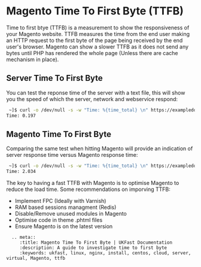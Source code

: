 # Magento Time To First Byte (TTFB)

Time to first btye (TTFB) is a measurement to show the responsiveness of your Magento website. TTFB measures the time from the end user making an HTTP request to the first byte of the page being received by the end user's browser. Magento can show a slower TTFB as it does not send any bytes until PHP has rendered the whole page (Unless there are cache mechanism in place).

## Server Time To First Byte

You can test the reponse time of the server with a text file, this will show you the speed of which the server, network and webservice respond:

```bash
 ~]$ curl -o /dev/null -s -w "Time: %{time_total} \n" https://exampledomain.com/ttfbtest.txt
Time: 0.197
```

## Magento Time To First Byte

Comparing the same test when hitting Magento will provide an indication of server response time versus Magento response time:
```bash
 ~]$ curl -o /dev/null -s -w "Time: %{time_total} \n" https://exampledomain.com/index.php
Time: 2.034
```

The key to having a fast TTFB with Magento is to optimise Magento to reduce the load time. Some recommendations on imporving TTFB:

- Implement FPC (Ideally with Varnish)
- RAM based sessions managment (Redis)
- Disable/Remove unused modules in Magento
- Optimise code in theme .phtml files
- Ensure Magento is on the latest version

```eval_rst
  .. meta::
     :title: Magento Time To First Byte | UKFast Documentation
     :description: A guide to investigate time to first byte
     :keywords: ukfast, linux, nginx, install, centos, cloud, server, virtual, Magento, ttfb

